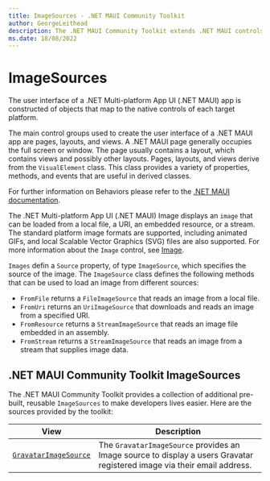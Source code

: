 ```yaml
---
title: ImageSources - .NET MAUI Community Toolkit
author: GeorgeLeithead
description: The .NET MAUI Community Toolkit extends .NET MAUI controls.
ms.date: 18/08/2022
---
```


# ImageSources

The user interface of a .NET Multi-platform App UI (.NET MAUI) app is constructed of objects that map to the native controls of each target platform.

The main control groups used to create the user interface of a .NET MAUI app are pages, layouts, and views. A .NET MAUI page generally occupies the full screen or window. The page usually contains a layout, which contains views and possibly other layouts. Pages, layouts, and views derive from the `VisualElement` class. This class provides a variety of properties, methods, and events that are useful in derived classes.

For further information on Behaviors please refer to the [.NET MAUI documentation](/dotnet/maui/user-interface/controls/).

The .NET Multi-platform App UI (.NET MAUI) Image displays an `image` that can be loaded from a local file, a URI, an embedded resource, or a stream. The standard platform image formats are supported, including animated GIFs, and local Scalable Vector Graphics (SVG) files are also supported.  For more information about the `Image` control, see [Image](/dotnet/maui/user-interface/controls/image).

`Images` defin a `Source` property, of type `ImageSource`, which specifies the source of the image.  The `ImageSource` class defines the following methods that can be used to load an image from different sources:

- `FromFile` returns a `FileImageSource` that reads an image from a local file.
- `FromUri` returns an `UriImageSource` that downloads and reads an image from a specified URI.
- `FromResource` returns a `StreamImageSource` that reads an image file embedded in an assembly.
- `FromStream` returns a `StreamImageSource` that reads an image from a stream that supplies image data.

## .NET MAUI Community Toolkit ImageSources

The .NET MAUI Community Toolkit provides a collection of additional pre-built, reusable `ImageSources` to make developers lives easier. Here are the sources provided by the toolkit:

| View | Description |
| --------- | ----------- |
| [`GravatarImageSource`](GravatarImageSource.md) | The `GravatarImageSource` provides an Image source to display a users Gravatar registered image via their email address. |